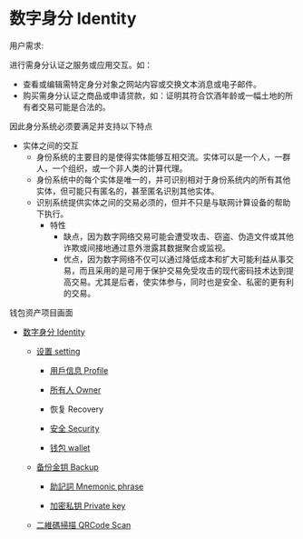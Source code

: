 # 数字身分 Identity

用户需求:

进行需身分认证之服务或应用交互。如：

* 查看或编辑需特定身分对象之网站内容或交换文本消息或电子邮件。
* 购买需身分认证之商品或申请贷款，如：证明其符合饮酒年龄或一幅土地的所有者交易可能是合法的。

因此身分系统必须要满足并支持以下特点

* 实体之间的交互
	* 身份系统的主要目的是使得实体能够互相交流。实体可以是一个人，一群人，一个组织，或一个非人类的计算代理。
	* 身份系统中的每个实体是唯一的，并可识别相对于身份系统内的所有其他实体，但可能只有匿名的，甚至匿名识别其他实体。
	* 识别系统提供实体之间的交易必须的，但并不只是与联网计算设备的帮助下执行。
		* 特性
			* 缺点，因为数字网络交易可能会遭受攻击、窃盗、伪造文件或其他诈欺或间接地通过意外泄露其数据聚合或监视。
			* 优点，因为数字网络不仅可以通过降低成本和扩大可能利益从事交易，而且采用的是可用于保护交易免受攻击的现代密码技术达到提高交易。尤其是后者，使实体参与，同时也是安全、私密的更有利的交易。

钱包资产项目画面

* [数字身分 Identity](identity.md)

	* [设置 setting](identity-setting.md)

		* [用戶信息 Profile](profile.md)

		* [所有人 Owner](owner.md)

		* 恢复 Recovery

		* [安全 Security](#)

		* [钱包 wallet](#)

	* [备份金钥 Backup](backup.md)

		* [助記詞 Mnemonic phrase](phrase.md)

		* [加密私钥 Private key](private-key.md)

	* [二維碼掃描 QRCode Scan](qrcode.md)
